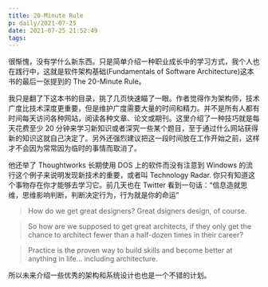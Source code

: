 ```yaml
---
title: 20-Minute Rule
p: daily/2021-07-25
date: 2021-07-25 21:52:49
tags:
---
```


很惭愧，没有学什么新东西。只是简单介绍一种职业成长中的学习方式，我个人也在践行中，这就是软件架构基础(Fundamentals of Software Architecture)这本书的最后一张提到的 The 20-Minute Rule。
<!-- more -->  

我只是翻了下这本书的目录，挑了几页快速瞄了一眼。作者觉得作为架构师，技术广度比技术深度更重要，但是维护广度需要大量的时间和精力。并不是所有人都有时间每天访问各种网站，阅读各种文章、论文或期刊。这里介绍了一种技巧就是每天花费至少 20 分钟来学习新知识或者深究一些某个题目，至于通过什么网站获得新的知识这就自己决定了。另外还强烈建议把这一段时间放在工作开始之前，这样才不会因为常常因为临时的事情而取消了。

他还举了 Thoughtworks 长期使用 DOS 上的软件而没有注意到 Windows 的流行这个例子来说明发现新技术的重要，或者叫 Technology Radar. 你只有知道这个事物存在你才能够去学习它。前几天也在 Twitter 看到一句话：“信息造就思维，思维影响判断，判断决定行为，行为就是你的命运”


> How do we get great designers? Great dsigners design, of course.

> So how are we supposed to get great architects, if they only get the chance to architect fewer than a half-dozen times in their career?

> Practice is the proven way to build skills and become better at anything in life... including architecture.

所以未来介绍一些优秀的架构和系统设计也也是一个不错的计划。

